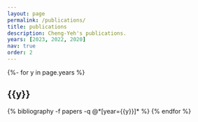 ```yaml
---
layout: page
permalink: /publications/
title: publications
description: Cheng-Yeh's publications.
years: [2023, 2022, 2020]
nav: true
order: 2
---
```

<!-- _pages/publications.md -->
<div class="publications">

{%- for y in page.years %}
  <h2 class="year">{{y}}</h2>
  {% bibliography -f papers -q @*[year={{y}}]* %}
{% endfor %}

</div>
